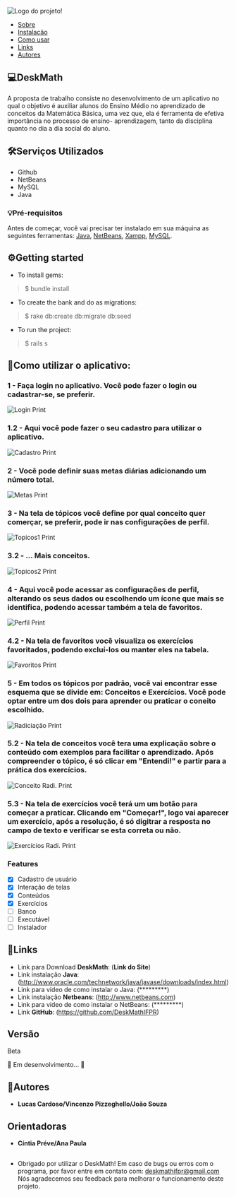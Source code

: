 ![Logo do projeto!](https://github.com/DeskMathIFPR/ReadME/blob/main/logo2.png)

   * [Sobre](#deskmath) 
   * [Instalação](#getting-started) 
   * [Como usar](#como-utilizar-o-aplicativo)
   * [Links](#links)
   * [Autores](#autores)
    
## 💻DeskMath
 
A proposta de trabalho consiste no desenvolvimento de um aplicativo no qual o objetivo é auxiliar alunos do Ensino Médio no aprendizado de conceitos da Matemática Básica, uma vez que, ela é ferramenta de efetiva importância no processo de ensino- aprendizagem, tanto da disciplina quanto no dia a dia social do aluno.
 
## 🛠Serviços Utilizados
 
* Github
* NetBeans
* MySQL
* Java 
 
### 💡Pré-requisitos

Antes de começar, você vai precisar ter instalado em sua máquina as seguintes ferramentas:
[Java](http://www.oracle.com/technetwork/java/javase/downloads/index.html), [NetBeans](http://www.netbeans.com), [Xampp](), [MySQL]().  
 
## ⚙️Getting started
 
* To install gems:
>    $ bundle install
* To create the bank and do as migrations:
>    $ rake db:create db:migrate db:seed
* To run the project:
>    $ rails s
 
## 🚀Como utilizar o aplicativo:
 
### 1 - Faça login no aplicativo. Você pode fazer o login ou cadastrar-se, se preferir.
![Login Print](https://github.com/DeskMathIFPR/ReadME/blob/main/loginTELA.png)

### 1.2 - Aqui você pode fazer o seu cadastro para utilizar o aplicativo. 
![Cadastro Print](https://github.com/DeskMathIFPR/ReadME/blob/main/cadastroTELA.png)

### 2 - Você pode definir suas metas diárias adicionando um número total.
![Metas Print](https://github.com/DeskMathIFPR/ReadME/blob/main/metasTELA.png)

### 3 - Na tela de tópicos você define por qual conceito quer comerçar, se preferir, pode ir nas configurações de perfil.
![Topicos1 Print](https://github.com/DeskMathIFPR/ReadME/blob/main/topicos1TELA.png)

### 3.2 - ... Mais conceitos.
![Topicos2 Print](https://github.com/DeskMathIFPR/ReadME/blob/main/topicos2TELA.png)

### 4 - Aqui você pode acessar as configurações de perfil, alterando os seus dados ou escolhendo um ícone que mais se identifica, podendo acessar também a tela de favoritos.
![Perfil Print](https://github.com/DeskMathIFPR/ReadME/blob/main/perfilTELA.png)

### 4.2 - Na tela de favoritos você visualiza os exercícios favoritados, podendo excluí-los ou manter eles na tabela.
![Favoritos Print](https://github.com/DeskMathIFPR/ReadME/blob/main/favoritosTELA.png)

### 5 - Em todos os tópicos por padrão, você vai encontrar esse esquema que se divide em: Conceitos e Exercícios. Você pode optar entre um dos dois para aprender ou praticar o coneito escolhido.
![Radiciação Print](https://github.com/DeskMathIFPR/ReadME/blob/main/radi1TELA.png)

### 5.2 - Na tela de conceitos você tera uma explicação sobre o conteúdo com exemplos para facilitar o aprendizado. Após compreender o tópico, é só clicar em "Entendi!" e partir para a prática dos exercícios.
![Conceito Radi. Print](https://github.com/DeskMathIFPR/ReadME/blob/main/radi2TELA.png)

### 5.3 - Na tela de exercícios você terá um um botão para começar a praticar. Clicando em "Começar!", logo vai aparecer um exercício, após a resolução, é só digitrar a resposta no campo de texto e verificar se esta correta ou não.
![Exercícios Radi. Print](https://github.com/DeskMathIFPR/ReadME/blob/main/radi3TELA.png)
 
### Features

- [x] Cadastro de usuário
- [x] Interação de telas
- [x] Conteúdos 
- [x] Exercícios
- [ ] Banco
- [ ] Executável
- [ ] Instalador

## 🔗Links
 
  - Link para Download **DeskMath**: (**Link do Site**)
  - Link instalação **Java**: (http://www.oracle.com/technetwork/java/javase/downloads/index.html)
  - Link para vídeo de como instalar o Java: (*********)
  - Link instalação **Netbeans**: (http://www.netbeans.com)
  - Link para vídeo de como instalar o NetBeans: (*********)
  - Link **GitHub**: (https://github.com/DeskMathIFPR)
  
## Versão
 
Beta

🚧 Em desenvolvimento... 🚧
 
## 📝Autores
 
* **Lucas Cardoso/Vincenzo Pizzeghello/João Souza** 

## Orientadoras 

*  **Cíntia Préve/Ana Paula** 

##
 
* Obrigado por utilizar o DeskMath! 
  Em caso de bugs ou erros com o programa, por favor entre em contato com: deskmathifpr@gmail.com 
  Nós agradecemos seu feedback para melhorar o funcionamento deste projeto.
